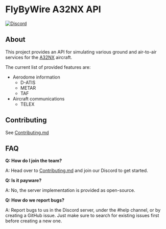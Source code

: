 # FlyByWire A32NX API

[![Discord](https://img.shields.io/discord/738864299392630914.svg?label=&logo=discord&logoColor=ffffff&color=7389D8&labelColor=6A7EC2)](https://discord.gg/UjzuHMU)

## About

This project provides an API for simulating various ground and air-to-air services for the [A32NX](https://github.com/flybywiresim/a32nx) aircraft.

The current list of provided features are:

- Aerodome information
    - D-ATIS
    - METAR
    - TAF
- Aircraft communications
    - TELEX

## Contributing

See [Contributing.md](.github/Contributing.md)


## FAQ

**Q: How do I join the team?**

A: Head over to [Contributing.md](.github/Contributing.md) and join our Discord to get started.

**Q: Is it payware?**

A: No, the server implementation is provided as open-source.

**Q: How do we report bugs?**

A: Report bugs to us in the Discord server, under the #help channel, or by creating a GitHub issue. Just make sure to search for existing issues first before creating a new one.
